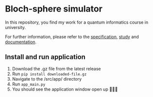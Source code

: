 # Bloch-sphere simulator

In this repository, you find my work for a quantum informatics course in university. 

For further information, please refer to the [specification](specification.md), [study](study.md) and [documentation](docs/index.md).

## Install and run application

1. Download the .gz file from the latest release
2. Run `pip install downloaded-file.gz`
3. Navigate to the /src/app/ directory
4. Run `app_main.py`
5. You should see the application window open up 🎉🎉🎉

